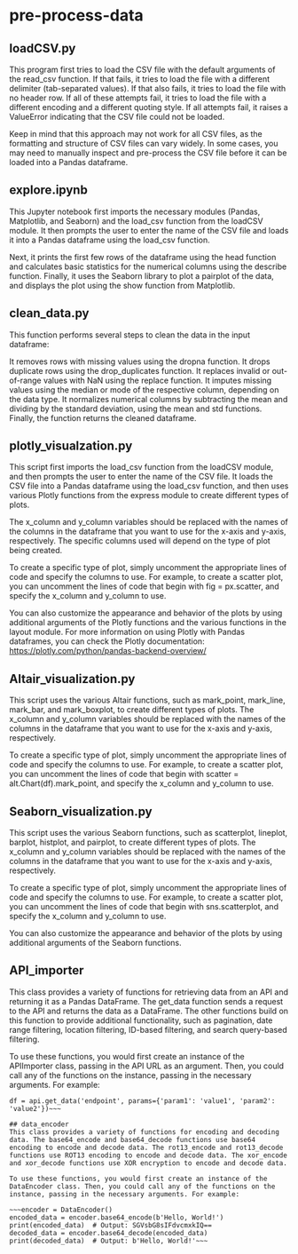 # pre-process-data

## loadCSV.py
This program first tries to load the CSV file with the default arguments of the read_csv function. If that fails, it tries to load the file with a different delimiter (tab-separated values). If that also fails, it tries to load the file with no header row. If all of these attempts fail, it tries to load the file with a different encoding and a different quoting style. If all attempts fail, it raises a ValueError indicating that the CSV file could not be loaded.

Keep in mind that this approach may not work for all CSV files, as the formatting and structure of CSV files can vary widely. In some cases, you may need to manually inspect and pre-process the CSV file before it can be loaded into a Pandas dataframe.<br>

## explore.ipynb
This Jupyter notebook first imports the necessary modules (Pandas, Matplotlib, and Seaborn) and the load_csv function from the loadCSV module. It then prompts the user to enter the name of the CSV file and loads it into a Pandas dataframe using the load_csv function.

Next, it prints the first few rows of the dataframe using the head function and calculates basic statistics for the numerical columns using the describe function. Finally, it uses the Seaborn library to plot a pairplot of the data, and displays the plot using the show function from Matplotlib.

## clean_data.py
This function performs several steps to clean the data in the input dataframe:

It removes rows with missing values using the dropna function.
It drops duplicate rows using the drop_duplicates function.
It replaces invalid or out-of-range values with NaN using the replace function.
It imputes missing values using the median or mode of the respective column, depending on the data type.
It normalizes numerical columns by subtracting the mean and dividing by the standard deviation, using the mean and std functions.
Finally, the function returns the cleaned dataframe.
## plotly_visualzation.py
This script first imports the load_csv function from the loadCSV module, and then prompts the user to enter the name of the CSV file. It loads the CSV file into a Pandas dataframe using the load_csv function, and then uses various Plotly functions from the express module to create different types of plots.

The x_column and y_column variables should be replaced with the names of the columns in the dataframe that you want to use for the x-axis and y-axis, respectively. The specific columns used will depend on the type of plot being created.

To create a specific type of plot, simply uncomment the appropriate lines of code and specify the columns to use. For example, to create a scatter plot, you can uncomment the lines of code that begin with fig = px.scatter, and specify the x_column and y_column to use.

You can also customize the appearance and behavior of the plots by using additional arguments of the Plotly functions and the various functions in the layout module. For more information on using Plotly with Pandas dataframes, you can check the Plotly documentation: https://plotly.com/python/pandas-backend-overview/

## Altair_visualization.py
This script uses the various Altair functions, such as mark_point, mark_line, mark_bar, and mark_boxplot, to create different types of plots. The x_column and y_column variables should be replaced with the names of the columns in the dataframe that you want to use for the x-axis and y-axis, respectively.

To create a specific type of plot, simply uncomment the appropriate lines of code and specify the columns to use. For example, to create a scatter plot, you can uncomment the lines of code that begin with scatter = alt.Chart(df).mark_point, and specify the x_column and y_column to use.

## Seaborn_visualization.py
This script uses the various Seaborn functions, such as scatterplot, lineplot, barplot, histplot, and pairplot, to create different types of plots. The x_column and y_column variables should be replaced with the names of the columns in the dataframe that you want to use for the x-axis and y-axis, respectively.

To create a specific type of plot, simply uncomment the appropriate lines of code and specify the columns to use. For example, to create a scatter plot, you can uncomment the lines of code that begin with sns.scatterplot, and specify the x_column and y_column to use.

You can also customize the appearance and behavior of the plots by using additional arguments of the Seaborn functions.

## API_importer
This class provides a variety of functions for retrieving data from an API and returning it as a Pandas DataFrame. The get_data function sends a request to the API and returns the data as a DataFrame. The other functions build on this function to provide additional functionality, such as pagination, date range filtering, location filtering, ID-based filtering, and search query-based filtering.

To use these functions, you would first create an instance of the APIImporter class, passing in the API URL as an argument. Then, you could call any of the functions on the instance, passing in the necessary arguments. For example:
~~~api = APIImporter('https://my-api.com')
df = api.get_data('endpoint', params={'param1': 'value1', 'param2': 'value2'})~~~ 

## data_encoder
This class provides a variety of functions for encoding and decoding data. The base64_encode and base64_decode functions use base64 encoding to encode and decode data. The rot13_encode and rot13_decode functions use ROT13 encoding to encode and decode data. The xor_encode and xor_decode functions use XOR encryption to encode and decode data.

To use these functions, you would first create an instance of the DataEncoder class. Then, you could call any of the functions on the instance, passing in the necessary arguments. For example:

~~~encoder = DataEncoder()
encoded_data = encoder.base64_encode(b'Hello, World!')
print(encoded_data)  # Output: SGVsbG8sIFdvcmxkIQ==
decoded_data = encoder.base64_decode(encoded_data)
print(decoded_data)  # Output: b'Hello, World!'~~~

